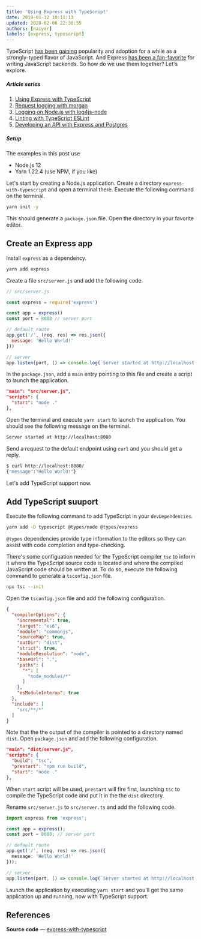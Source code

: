 ```yaml
---
title: 'Using Express with TypeScript'
date: 2019-01-12 10:11:13
updated: 2020-02-06 22:30:55
authors: [naiyer]
labels: [express, typescript]
---
```


TypeScript [has been gaining](https://2019.stateofjs.com/javascript-flavors/typescript/) popularity and adoption for a while as a strongly-typed flavor of JavaScript. And Express [has been a fan-favorite](https://2019.stateofjs.com/back-end/express/) for writing JavaScript backends. So how do we use them together? Let's explore.

##### Article series

1. [Using Express with TypeScript](/blog/2019/01/12/using-express-with-typescript/)
2. [Request logging with morgan](/blog/2019/08/13/request-logging-with-morgan/)
3. [Logging on Node.js with log4js-node](/blog/2019/08/14/logging-on-nodejs-with-log4js-node/)
4. [Linting with TypeScript ESLint](/blog/2019/08/16/linting-with-typescript-eslint/)
5. [Developing an API with Express and Postgres](/blog/2019/08/19/developing-an-api-with-express-and-postgres/)

##### Setup

The examples in this post use

- Node.js 12
- Yarn 1.22.4 (use NPM, if you like)

Let's start by creating a Node.js application. Create a directory `express-with-typescript` and open a terminal there. Execute the following command on the terminal.

```sh
yarn init -y
```

This should generate a `package.json` file. Open the directory in your favorite editor.

## Create an Express app

Install `express` as a dependency.

```sh
yarn add express
```

Create a file `src/server.js` and add the following code.

```js
// src/server.js

const express = require('express')

const app = express()
const port = 8080 // server port

// default route
app.get('/', (req, res) => res.json({
  message: 'Hello World!'
}))

// server
app.listen(port, () => console.log(`Server started at http://localhost:${port}`))
```

In the `package.json`, add a `main` entry pointing to this file and create a script to launch the application.

```json
"main": "src/server.js",
"scripts": {
  "start": "node ."
},
```

Open the terminal and execute `yarn start` to launch the application. You should see the following message on the terminal.

```sh
Server started at http://localhost:8080
```

Send a request to the default endpoint using `curl` and you should get a reply.

```sh
$ curl http://localhost:8080/
{"message":"Hello World!"}
```

Let's add TypeScript support now.

## Add TypeScript suuport

Execute the following command to add TypeScript in your `devDependencies`.

```sh
yarn add -D typescript @types/node @types/express
```

`@types` dependencies provide type information to the editors so they can assist with code completion and type-checking.

There's some configuation needed for the TypeScript compiler `tsc` to inform it where the TypeScript source code is located and where the compiled JavaScript code should be written at. To do so, execute the following command to generate a `tsconfig.json` file.

```sh
npx tsc --init
```

Open the `tsconfig.json` file and add the following configuration.

```json
{
  "compilerOptions": {
    "incremental": true,
    "target": "es6",
    "module": "commonjs",
    "sourceMap": true,
    "outDir": "dist",
    "strict": true,
    "moduleResolution": "node",
    "baseUrl": ".",
    "paths": {
      "*": [
        "node_modules/*"
      ]
    },
    "esModuleInterop": true
  },
  "include": [
    "src/**/*"
  ]
}
```

Note that the the output of the compiler is pointed to a directory named `dist`. Open `package.json` and add the following configuration.

```json
"main": "dist/server.js",
"scripts": {
  "build": "tsc",
  "prestart": "npm run build",
  "start": "node ."
},
```

When `start` script will be used, `prestart` will fire first, launching `tsc` to compile the TypeScript code and put it in the the `dist` directory.

Rename `src/server.js` to `src/server.ts` and add the following code.

```typescript
import express from 'express';

const app = express();
const port = 8080; // server port

// default route
app.get('/', (req, res) => res.json({
  message: 'Hello World!'
}));

// server
app.listen(port, () => console.log(`Server started at http://localhost:${port}`));
```

Launch the application by executing `yarn start` and you'll get the same application up and running, now with TypeScript support.

## References

**Source code** &mdash; [express-with-typescript](https://gitlab.com/mflash/nodejs-guides/-/tree/master/express-with-typescript)